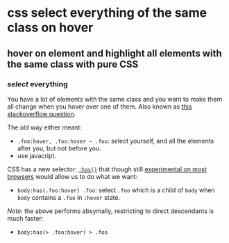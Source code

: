 # css select everything of the same class on hover

## hover on element and highlight all elements with the same class with pure CSS

### _select_ everything

You have a lot of elements with the same class
and you want to make them all change when you hover over one of them.
Also known as
[this stackoverflow question](https://stackoverflow.com/questions/12786810/hover-on-element-and-highlight-all-elements-with-the-same-class).

The old way either meant:

- `.foo:hover, .foo:hover ~ .foo`: select yourself, and all the elements after you, but not before you.
- use javacript.

CSS has a new selector: [`:has()`](https://developer.mozilla.org/en-US/docs/Web/CSS/:has)
that though still [experimental on most browsers](https://developer.mozilla.org/en-US/docs/Web/CSS/:has#browser_compatibility)
would allow us to do what we want:

- `body:has(.foo:hover) .foo`: select `.foo` which is a child of `body` when `body` contains a `.foo` in `:hover` state.

_Note:_ the above performs absymally, restricting to direct descendants is much faster:

- `body:has(> .foo:hover) > .foo`
